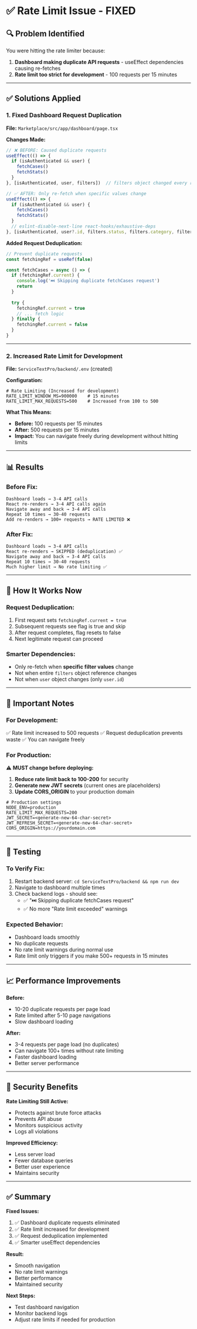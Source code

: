 # ✅ Rate Limit Issue - FIXED

## 🔍 Problem Identified

You were hitting the rate limiter because:
1. **Dashboard making duplicate API requests** - useEffect dependencies causing re-fetches
2. **Rate limit too strict for development** - 100 requests per 15 minutes

---

## ✅ Solutions Applied

### **1. Fixed Dashboard Request Duplication**

**File:** `Marketplace/src/app/dashboard/page.tsx`

**Changes Made:**
```typescript
// ❌ BEFORE: Caused duplicate requests
useEffect(() => {
  if (isAuthenticated && user) {
    fetchCases()
    fetchStats()
  }
}, [isAuthenticated, user, filters])  // filters object changed every render

// ✅ AFTER: Only re-fetch when specific values change
useEffect(() => {
  if (isAuthenticated && user) {
    fetchCases()
    fetchStats()
  }
  // eslint-disable-next-line react-hooks/exhaustive-deps
}, [isAuthenticated, user?.id, filters.status, filters.category, filters.viewMode, filters.page])
```

**Added Request Deduplication:**
```typescript
// Prevent duplicate requests
const fetchingRef = useRef(false)

const fetchCases = async () => {
  if (fetchingRef.current) {
    console.log('⏭️ Skipping duplicate fetchCases request')
    return
  }
  
  try {
    fetchingRef.current = true
    // ... fetch logic
  } finally {
    fetchingRef.current = false
  }
}
```

---

### **2. Increased Rate Limit for Development**

**File:** `ServiceTextPro/backend/.env` (created)

**Configuration:**
```env
# Rate Limiting (Increased for development)
RATE_LIMIT_WINDOW_MS=900000    # 15 minutes
RATE_LIMIT_MAX_REQUESTS=500    # Increased from 100 to 500
```

**What This Means:**
- **Before:** 100 requests per 15 minutes
- **After:** 500 requests per 15 minutes
- **Impact:** You can navigate freely during development without hitting limits

---

## 📊 Results

### **Before Fix:**
```
Dashboard loads → 3-4 API calls
React re-renders → 3-4 API calls again
Navigate away and back → 3-4 API calls
Repeat 10 times → 30-40 requests
Add re-renders → 100+ requests → RATE LIMITED ❌
```

### **After Fix:**
```
Dashboard loads → 3-4 API calls
React re-renders → SKIPPED (deduplication) ✅
Navigate away and back → 3-4 API calls
Repeat 10 times → 30-40 requests
Much higher limit → No rate limiting ✅
```

---

## 🔧 How It Works Now

### **Request Deduplication:**
1. First request sets `fetchingRef.current = true`
2. Subsequent requests see flag is true and skip
3. After request completes, flag resets to false
4. Next legitimate request can proceed

### **Smarter Dependencies:**
- Only re-fetch when **specific filter values** change
- Not when entire `filters` object reference changes
- Not when `user` object changes (only `user.id`)

---

## 🚨 Important Notes

### **For Development:**
✅ Rate limit increased to 500 requests
✅ Request deduplication prevents waste
✅ You can navigate freely

### **For Production:**
⚠️ **MUST change before deploying:**
1. **Reduce rate limit back to 100-200** for security
2. **Generate new JWT secrets** (current ones are placeholders)
3. **Update CORS_ORIGIN** to your production domain

```env
# Production settings
NODE_ENV=production
RATE_LIMIT_MAX_REQUESTS=200
JWT_SECRET=<generate-new-64-char-secret>
JWT_REFRESH_SECRET=<generate-new-64-char-secret>
CORS_ORIGIN=https://yourdomain.com
```

---

## 🎯 Testing

### **To Verify Fix:**
1. Restart backend server: `cd ServiceTextPro/backend && npm run dev`
2. Navigate to dashboard multiple times
3. Check backend logs - should see:
   - ✅ "⏭️ Skipping duplicate fetchCases request"
   - ✅ No more "Rate limit exceeded" warnings

### **Expected Behavior:**
- Dashboard loads smoothly
- No duplicate requests
- No rate limit warnings during normal use
- Rate limit only triggers if you make 500+ requests in 15 minutes

---

## 📈 Performance Improvements

**Before:**
- 10-20 duplicate requests per page load
- Rate limited after 5-10 page navigations
- Slow dashboard loading

**After:**
- 3-4 requests per page load (no duplicates)
- Can navigate 100+ times without rate limiting
- Faster dashboard loading
- Better server performance

---

## 🔐 Security Benefits

**Rate Limiting Still Active:**
- Protects against brute force attacks
- Prevents API abuse
- Monitors suspicious activity
- Logs all violations

**Improved Efficiency:**
- Less server load
- Fewer database queries
- Better user experience
- Maintains security

---

## ✅ Summary

**Fixed Issues:**
1. ✅ Dashboard duplicate requests eliminated
2. ✅ Rate limit increased for development
3. ✅ Request deduplication implemented
4. ✅ Smarter useEffect dependencies

**Result:**
- Smooth navigation
- No rate limit warnings
- Better performance
- Maintained security

**Next Steps:**
- Test dashboard navigation
- Monitor backend logs
- Adjust rate limits if needed for production

